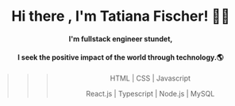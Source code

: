 <h1 align="center"> Hi there , I'm Tatiana Fischer! 👩👋 </h1>
<h4 align="center"> I'm fullstack engineer stundet, </h4>
<h4 align="center"> I seek the positive impact of the world through technology.🌎 </h4>



  >>><p align="center">    HTML | CSS | Javascript <p>
  >>><p align="center"> React.js | Typescript | Node.js | MySQL <p>


